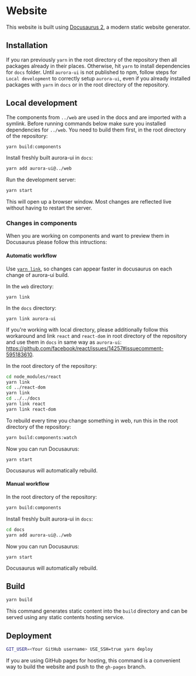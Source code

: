 # Website

This website is built using [Docusaurus 2](https://v2.docusaurus.io/), a modern static website generator.

## Installation

If you ran previously `yarn` in the root directory of the repository then all packages already in their places. Otherwise, hit `yarn` to install dependencies for `docs` folder.
Until `aurora-ui` is not published to npm, follow steps for `Local development` to correctly setup `aurora-ui`, even if you already installed packages with `yarn` in `docs` or in the root directory of the repository.

## Local development

The components from `../web` are used in the docs and are imported with a symlink. Before running commands below make sure you installed dependencies for `../web`. You need to build them first, in the root directory of the repository:

```bash
yarn build:components
```

Install freshly built aurora-ui in `docs`:
```bash
yarn add aurora-ui@../web
```

Run the development server:
```bash
yarn start
```

This will open up a browser window. Most changes are reflected live without having to restart the server.

### Changes in components

When you are working on components and want to preview them in Docusaurus please follow this intructions:

#### Automatic workflow

Use [`yarn link`](https://classic.yarnpkg.com/en/docs/cli/link/), so changes can appear faster in docusaurus on each change of aurora-ui build.

In the `web` directory:
```
yarn link
```

In the `docs` directory:
```
yarn link aurora-ui
```

If you're working with local directory, please additionally follow this workaround and link `react` and `react-dom` in root directory of the repository and use them in `docs` in same way as `aurora-ui`:
https://github.com/facebook/react/issues/14257#issuecomment-595183610.

In the root directory of the repository:
```bash
cd node_modules/react
yarn link
cd ../react-dom
yarn link
cd ../../docs
yarn link react
yarn link react-dom
```

To rebuild every time you change something in web, run this in the root directory of the repository:
```bash
yarn build:components:watch
```

Now you can run Docusaurus:
```
yarn start
```

Docusaurus will automatically rebuild.

#### Manual workflow

In the root directory of the repository:
```bash
yarn build:components
```

Install freshly built aurora-ui in `docs`:
```bash
cd docs
yarn add aurora-ui@../web
```

Now you can run Docusaurus:
```
yarn start
```

Docusaurus will automatically rebuild.

## Build

```bash
yarn build
```

This command generates static content into the `build` directory and can be served using any static contents hosting service.

## Deployment

```bash
GIT_USER=<Your GitHub username> USE_SSH=true yarn deploy
```

If you are using GitHub pages for hosting, this command is a convenient way to build the website and push to the `gh-pages` branch.

